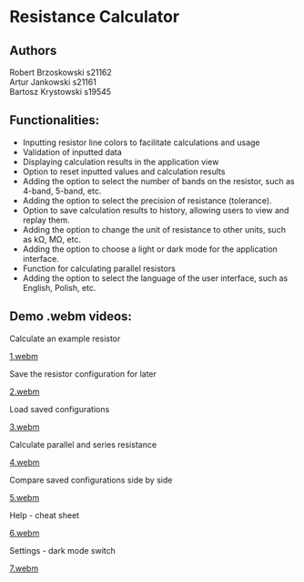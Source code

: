 # Resistance Calculator
<h2>Authors</h2>
Robert Brzoskowski s21162</br>
Artur Jankowski s21161</br>
Bartosz Krystowski s19545</br>
<h2>Functionalities:</h2>
<ul>
  <li>Inputting resistor line colors to facilitate calculations and usage</li>
  <li>Validation of inputted data</li>
  <li>Displaying calculation results in the application view</li>
  <li>Option to reset inputted values and calculation results</li>
  <li>Adding the option to select the number of bands on the resistor, such as 4-band, 5-band, etc.</li>
  <li>Adding the option to select the precision of resistance (tolerance).</li>
  <li>Option to save calculation results to history, allowing users to view and replay them.</li>
  <li>Adding the option to change the unit of resistance to other units, such as kΩ, MΩ, etc.</li>
  <li>Adding the option to choose a light or dark mode for the application interface.</li>
  <li>Function for calculating parallel resistors</li>
  <li>Adding the option to select the language of the user interface, such as English, Polish, etc.</li>
</ul>

## Demo .webm videos:

Calculate an example resistor

[1.webm](https://github.com/s21162-pj/Pamo_projekt/assets/56191739/841a7e6f-56d8-41b9-8d64-91f3083ba23a)

Save the resistor configuration for later

[2.webm](https://github.com/s21162-pj/Pamo_projekt/assets/56191739/b3a9fd7a-6472-4959-8082-62a2ede3343e)

Load saved configurations

[3.webm](https://github.com/s21162-pj/Pamo_projekt/assets/56191739/70a2b7b9-160e-47ee-ac7b-067ce0d8e56c)

Calculate parallel and series resistance

[4.webm](https://github.com/s21162-pj/Pamo_projekt/assets/56191739/da9eab0e-9329-4c45-a7af-cb8c3d013fdc)

Compare saved configurations side by side

[5.webm](https://github.com/s21162-pj/Pamo_projekt/assets/56191739/84b0f39c-892a-456e-822c-08aabb2ea8b8)

Help - cheat sheet

[6.webm](https://github.com/s21162-pj/Pamo_projekt/assets/56191739/277504bb-4a02-4850-a86e-639e637f2641)

Settings - dark mode switch

[7.webm](https://github.com/s21162-pj/Pamo_projekt/assets/56191739/427167c3-8d81-49ef-9f88-416d079165a7)
